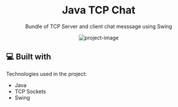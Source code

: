 <h1 align="center" id="title">Java TCP Chat</h1>
<p align="center">Bundle of TCP Server and client chat messsage using Swing</p>
<p align="center"><img src="https://user-images.githubusercontent.com/93994704/192633692-1884d6a2-9739-41a4-a57f-19f215199542.png" alt="project-image"></p>

  
<h2>💻 Built with</h2>

Technologies used in the project:

*   Java
*   TCP Sockets
*   Swing
